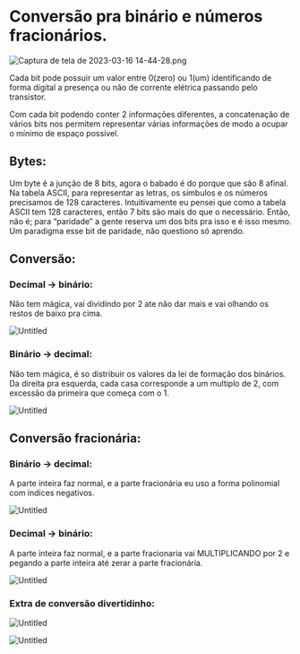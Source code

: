 # Conversão pra binário e números fracionários.

![Captura de tela de 2023-03-16 14-44-28.png](Conversa%CC%83o%20pra%20bina%CC%81rio%20e%20nu%CC%81meros%20fraciona%CC%81rios%200478faccb4154f12b02d2e5864ce8624/Captura_de_tela_de_2023-03-16_14-44-28.png)

Cada bit pode possuir um valor entre 0(zero) ou 1(um) identificando de forma digital a presença ou não de corrente elétrica passando pelo transistor.

Com cada bit podendo conter 2 informações diferentes, a concatenação de vários bits nos permitem representar várias informações de modo a ocupar o mínimo de espaço possível.

## Bytes:

Um byte é a junção de 8 bits, agora o babado é do porque que são 8 afinal. Na tabela ASCII, para representar as letras, os símbulos e os números precisamos de 128 caracteres. Intuitivamente eu pensei que como a tabela ASCII tem 128 caracteres, então 7 bits são mais do que o necessário. Então, não é; para “paridade” a gente reserva um dos bits pra isso e é isso mesmo. Um paradigma esse bit de paridade, não questiono só aprendo.

## Conversão:

### Decimal → binário:

Não tem mágica, vai dividindo por 2 ate não dar mais e vai olhando os restos de baixo pra cima.

![Untitled](Conversa%CC%83o%20pra%20bina%CC%81rio%20e%20nu%CC%81meros%20fraciona%CC%81rios%200478faccb4154f12b02d2e5864ce8624/Untitled.png)

### Binário → decimal:

Não tem mágica, é so distribuir os valores da lei de formação dos binários. Da direita pra esquerda, cada casa corresponde a um multiplo de 2, com excessão da primeira que começa com o 1.

![Untitled](Conversa%CC%83o%20pra%20bina%CC%81rio%20e%20nu%CC%81meros%20fraciona%CC%81rios%200478faccb4154f12b02d2e5864ce8624/Untitled%201.png)

## Conversão fracionária:

### Binário → decimal:

A parte inteira faz normal, e a parte fracionária eu uso a forma polinomial com índices negativos.

![Untitled](Conversa%CC%83o%20pra%20bina%CC%81rio%20e%20nu%CC%81meros%20fraciona%CC%81rios%200478faccb4154f12b02d2e5864ce8624/Untitled%202.png)

### Decimal → binário:

A parte inteira faz normal, e a parte fracionaria vai MULTIPLICANDO por 2 e pegando a parte inteira até zerar a parte fracionária.

![Untitled](Conversa%CC%83o%20pra%20bina%CC%81rio%20e%20nu%CC%81meros%20fraciona%CC%81rios%200478faccb4154f12b02d2e5864ce8624/Untitled%203.png)

### Extra de conversão divertidinho:

![Untitled](Conversa%CC%83o%20pra%20bina%CC%81rio%20e%20nu%CC%81meros%20fraciona%CC%81rios%200478faccb4154f12b02d2e5864ce8624/Untitled%204.png)

![Untitled](Conversa%CC%83o%20pra%20bina%CC%81rio%20e%20nu%CC%81meros%20fraciona%CC%81rios%200478faccb4154f12b02d2e5864ce8624/Untitled%205.png)